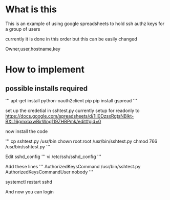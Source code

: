 # What is this


 This is an example of using google spreadsheets to hold ssh authz keys for a group of users

currently it is done in this order but this can be easily changed

Owner,user,hostname,key


# How to implement



## possible installs required

'''
apt-get install python-oauth2client pip
pip install gspread
'''

set up the credetial in sshtest.py currently setup for readonly to https://docs.google.com/spreadsheets/d/1II0DzsxRgtsNBlkt-BXL16gmxbxwBirWng119ZHBPmk/edit#gid=0

now install the code

'''
cp sshtest.py /usr/bin
chown root:root /usr/bin/sshtest.py
chmod 766 /usr/bin/sshtest.py
'''

Edit sshd_config
'''
vi /etc/ssh/sshd_config
'''

Add these lines 
'''
AuthorizedKeysCommand /usr/bin/sshtest.py
AuthorizedKeysCommandUser nobody
'''

systemctl restart sshd

And now you can login


